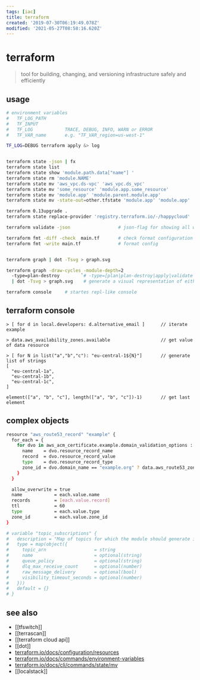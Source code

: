 ```yaml
---
tags: [iac]
title: terraform
created: '2019-07-30T06:19:49.078Z'
modified: '2021-05-27T08:58:16.620Z'
---
```


# terraform

> tool for building, changing, and versioning infrastructure safely and efficiently

## usage
```sh
# environment variables
#   TF_LOG_PATH   
#   TF_INPUT
#   TF_LOG            TRACE, DEBUG, INFO, WARN or ERROR
#   TF_VAR_name       e.g. "TF_VAR_region=us-west-1"

TF_LOG=DEBUG terraform apply &> log


terraform state -json | fx                                              # print whole state as json
terraform state list                                                    # check state
terraform state show 'module.path.data["name"] '                        # show state of resource
terraform state rm 'module.NAME'                                        # removes all associatd with module.Name
terraform state mv 'aws_vpc.ds-vpc' 'aws_vpc.ds_vpc'                    # rename resource
terraform state mv 'some_resource' 'module.app.some_resource'           # moves resource into module
terraform state mv 'module.app' 'module.parent.module.app'              # move module insid other module
terraform state mv -state-out=other.tfstate 'module.app' 'module.app'   # move module to other state

terraform 0.13upgrade .
terraform state replace-provider 'registry.terraform.io/-/happycloud' 'terraform.example.com/awesomecorp/happycloud'  # after upgrade to 0.13

terraform validate -json                  # json-flag for showing all warnings, and where

terraform fmt -diff -check  main.tf       # check format configuration
terraform fmt -write main.tf              # format config


terraform graph | dot -Tsvg > graph.svg

terraform graph -draw-cycles -module-depth=2 
  -type=plan-destroy        `# -type=[plan|plan-destroy|apply|validate|input|refresh]` \
  | dot -Tsvg > graph.svg    # generate a visual representation of either a configuration or execution plan

terraform console     # startes repl-like console                               
```
## terraform console
```
> [ for d in local.developers: d.alternative_email ]      // iterate example

> data.aws_availability_zones.available                   // get value of data resource

> [ for N in list("a","b","c"): "eu-central-1${N}"]       // generate list of strings
[
  "eu-central-1a",
  "eu-central-1b",
  "eu-central-1c",
]

element(["a", "b", "c"], length(["a", "b", "c"])-1)       // get last element

```

## complex objects
```sh
resource "aws_route53_record" "example" {
  for_each = {
    for dvo in aws_acm_certificate.example.domain_validation_options : dvo.domain_name => {
      name    = dvo.resource_record_name
      record  = dvo.resource_record_value
      type    = dvo.resource_record_type
      zone_id = dvo.domain_name == "example.org" ? data.aws_route53_zone.example_org.zone_id : data.aws_route53_zone.example_com.zone_id
    }
  }

  allow_overwrite = true
  name            = each.value.name
  records         = [each.value.record]
  ttl             = 60
  type            = each.value.type
  zone_id         = each.value.zone_id
}

# variable "topic_subscriptions" {
#   description = "Map of topics for which the module should generate input queues including DLQ and subscriptions"
#   type = map(object({
#     topic_arn                  = string
#     name                       = optional(string)
#     queue_policy               = optional(string)
#     dlq_max_receive_count      = optional(number)
#     raw_message_delivery       = optional(bool)
#     visibility_timeout_seconds = optional(number)
#   }))
#   default = {}
# }

```

## see also
- [[tfswitch]]
- [[terrascan]]
- [[terraform cloud api]]
- [[dot]]
- [terraform.io/docs/configuration/resources](https://www.terraform.io/docs/configuration/resources.html#syntax)
- [terraform.io/docs/commands/environment-variables](https://www.terraform.io/docs/commands/environment-variables.html)
- [terraform.io/docs/cli/commands/state/mv](https://www.terraform.io/docs/cli/commands/state/mv.html)
- [[localstack]]
